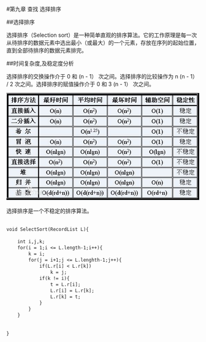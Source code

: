 #第九章  查找  选择排序

##选择排序


选择排序（Selection sort）是一种简单直观的排序算法。它的工作原理是每一次从待排序的数据元素中选出最小（或最大）的一个元素，存放在序列的起始位置，直到全部待排序的数据元素排完。 


##时间复杂度,及稳定度分析

选择排序的交换操作介于 0 和 (n - 1） 次之间。选择排序的比较操作为 n (n - 1） / 2 次之间。选择排序的赋值操作介于 0 和 3 (n - 1） 次之间。

![paixu](./paixu.jpg)

选择排序是一个不稳定的排序算法。

 
```

void SelectSort(RecordList L){

    int i,j,k;
    for(i = 1;i <= L.length-1;i++){
        k = i;
        for(j = i+1;j <= L.lenghth-1;j++){
            if(L.r[i] < L.r[k])
                k = j;
            if(k != i){
                t = L.r[i];
                L.r[i] = L.r[k];
                L.r[k] = t;
            }
        }
    }


}
```